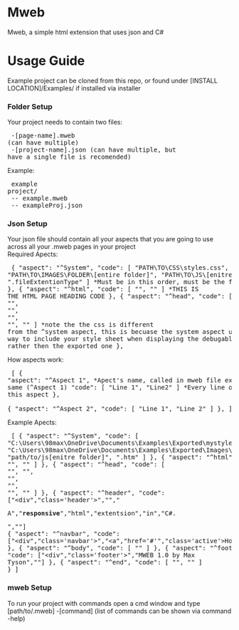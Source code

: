 
# Mweb
 Mweb, a simple html extension that uses json and C#
# Usage Guide
 Example project can be cloned from this repo, or found under [INSTALL LOCATION]/Examples/ if installed via installer
 ### Folder Setup

  Your project needs to contain two files: <br><pre>
   -[page-name].mweb (can have multiple) <br>
   -[project-name].json (can have multiple, but have a single file is recomended)<br></pre>
  Example: <br><pre>
   example project/<br>
               -- example.mweb<br>
               -- exampleProj.json<br></pre>
 
 ### Json Setup  
 Your json file should contain all your aspects that you are going to use across all your .mweb pages in your project<br>
 Required Apects:<pre>
    {
        "aspect": "^System",
        "code": [ "PATH\\TO\\CSS\\styles.css", "PATH\\TO\\IMAGES\\FOLDER\\[entire folder]", "PATH\\TO\\JS\\[enitre folder]", ".fileExtentionType" ] *Must be in this order, must be the first aspect
    },
    {
        "aspect": "^html",
        "code": [ "<!DOCTYPE html>", "<html>" ] *THIS IS THE HTML PAGE HEADING CODE
    },
    {
        "aspect": "^head",
        "code": [ "<head>", "<link rel='stylesheet' href='mystyle.css'>", "<link rel='icon' type='image/x-icon' href='http://mweb.maxinc.cf/logo.ico'>", "<meta name='viewport' content='width=device-width, initial-scale=1.0'>", "<title>Mweb 1.0</title>", "</head>" ] *note the the css is different from the ^system aspect, this is becuase the system aspect uses css in a way to include your style sheet when displaying the debugable html page rather then the exported one
    },
 </pre>
  How aspects work:<pre>
  [
   {
        "aspect": "^Aspect 1", *Apect's name, called in mweb file exactly the same (^Aspect 1)
        "code": [ "Line 1", "Line2" ] *Every line of code for this aspect
    },  
    {
        "aspect": "^Aspect 2",
        "code": [ "Line 1", "Line 2" ] 
    },
  ]
  </pre>
 Example Apects:<pre>
 [
    {
        "aspect": "^System",
        "code": [ "C:\\Users\\98max\\OneDrive\\Documents\\Examples\\Exported\\mystyle.css", "C:\\Users\\98max\\OneDrive\\Documents\\Examples\\Exported\\Images\\", "path/to/js[enitre folder]", ".htm" ]
    },
    {
        "aspect": "^html",
        "code": [ "<!DOCTYPE html>", "<html>" ]
    },
    {
        "aspect": "^head",
        "code": [ "<head>", "<link rel='stylesheet' href='mystyle.css'>", "<link rel='icon' type='image/x-icon' href='http://mweb.maxinc.cf/logo.ico'>", "<meta name='viewport' content='width=device-width, initial-scale=1.0'>", "<title>Mweb 1.0</title>", "</head>" ]
    },
    {
        "aspect": "^header",
        "code": ["<div","class='header'>","","<p>A","<b>responsive</b>","html","extentsion","in","C#.</p>","</div>"]
    {
        "aspect": "^navbar",
        "code": ["<div","class='navbar'>","<a","href='#'","class='active'>Home</a>","<a","href='/download/'>Download</a>","<a","href='#about'>About</a>","<a","href='https://maxinc.cf/'","class='right'>MaxInc</a>","</div>"]
    },
        {
        "aspect": "^body",
        "code": [ "<body>" ]
    },
    {
        "aspect": "^footer",
        "code": ["<div","class='footer'>","MWEB 1.0 by Max Tyson","</div>"]
    },
    {
        "aspect": "^end",
        "code": [ "</body>", "</html>" ]
    }
]
 </pre>
 ### mweb Setup  
 To run your project with commands open a cmd window and type [path/to/.mweb] -[command] (list of commands can be shown via command -help)
